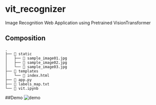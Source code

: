 # vit_recognizer
Image Recognition Web Application using Pretrained VisionTransformer

## Composition
```
.  
├── 📁 static  
│   ├── 📄 sample_image01.jpg  
│   ├── 📄 sample_image02.jpg  
│   └── 📄 sample_image03.jpg    
├── 📁 templates  
│   └── 📄 index.html 
├── 📄 app.py
├── 📄 labels_map.txt
└── 📄 vit.ipynb  
```

##Demo
![demo](https://user-images.githubusercontent.com/67511304/191502738-41f06c15-a837-41be-8004-bd5bc219bf0a.gif)
